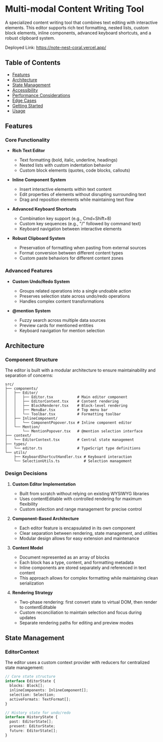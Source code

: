 
# Multi-modal Content Writing Tool

A specialized content writing tool that combines text editing with interactive elements. This editor supports rich text formatting, nested lists, custom block elements, inline components, advanced keyboard shortcuts, and a robust clipboard system.

Deployed Link: https://note-nest-coral.vercel.app/
<!-- ![Editor Screenshot](https://via.placeholder.com/800x450.png?text=Multi-modal+Content+Editor) -->

## Table of Contents

- [Features](#features)
- [Architecture](#architecture)
- [State Management](#state-management)
- [Accessibility](#accessibility)
- [Performance Considerations](#performance-considerations)
- [Edge Cases](#edge-cases)
- [Getting Started](#getting-started)
- [Usage](#usage)

## Features

### Core Functionality

- **Rich Text Editor**
  - Text formatting (bold, italic, underline, headings)
  - Nested lists with custom indentation behavior
  - Custom block elements (quotes, code blocks, callouts)

- **Inline Component System**
  - Insert interactive elements within text content
  - Edit properties of elements without disrupting surrounding text
  - Drag and reposition elements while maintaining text flow

- **Advanced Keyboard Shortcuts**
  - Combination key support (e.g., Cmd+Shift+8)
  - Custom key sequences (e.g., "/" followed by command text)
  - Keyboard navigation between interactive elements

- **Robust Clipboard System**
  - Preservation of formatting when pasting from external sources
  - Format conversion between different content types
  - Custom paste behaviors for different content zones

### Advanced Features

- **Custom Undo/Redo System**
  - Groups related operations into a single undoable action
  - Preserves selection state across undo/redo operations
  - Handles complex content transformations

- **@mention System**
  - Fuzzy search across multiple data sources
  - Preview cards for mentioned entities
  - Keyboard navigation for mention selection

## Architecture

### Component Structure

The editor is built with a modular architecture to ensure maintainability and separation of concerns:

```
src/
├── components/
│   ├── Editor/
│   │   ├── Editor.tsx           # Main editor component
│   │   ├── EditorContent.tsx    # Content rendering
│   │   ├── BlockRenderer.tsx    # Block-level rendering
│   │   ├── MenuBar.tsx          # Top menu bar
│   │   └── Toolbar.tsx          # Formatting toolbar
│   ├── InlineComponent/
│   │   └── ComponentPopover.tsx # Inline component editor
│   └── Mention/
│       └── MentionPopover.tsx   # @mention selection interface
├── context/
│   └── EditorContext.tsx        # Central state management
├── types/
│   └── editor.ts                # TypeScript type definitions
└── utils/
    ├── KeyboardShortcutHandler.tsx # Keyboard interaction
    └── SelectionUtils.ts           # Selection management
```

### Design Decisions

1. **Custom Editor Implementation**
   - Built from scratch without relying on existing WYSIWYG libraries
   - Uses contentEditable with controlled rendering for maximum flexibility
   - Custom selection and range management for precise control

2. **Component-Based Architecture**
   - Each editor feature is encapsulated in its own component
   - Clear separation between rendering, state management, and utilities
   - Modular design allows for easy extension and maintenance

3. **Content Model**
   - Document represented as an array of blocks
   - Each block has a type, content, and formatting metadata
   - Inline components are stored separately and referenced in text content
   - This approach allows for complex formatting while maintaining clean serialization

4. **Rendering Strategy**
   - Two-phase rendering: first convert state to virtual DOM, then render to contentEditable
   - Custom reconciliation to maintain selection and focus during updates
   - Separate rendering paths for editing and preview modes

## State Management

### EditorContext

The editor uses a custom context provider with reducers for centralized state management:

```typescript
// Core state structure
interface EditorState {
  blocks: Block[];
  inlineComponents: InlineComponent[];
  selection: Selection;
  activeFormats: TextFormat[];
}

// History state for undo/redo
interface HistoryState {
  past: EditorState[];
  present: EditorState;
  future: EditorState[];
}